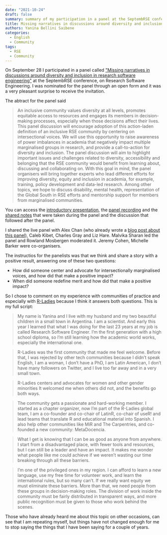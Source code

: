 ```yaml
---
date: "2021-10-24"
draft: false
summary: summary of my participation in a panel at the SeptembRSE conference.
title: Missing narratives in discussions around diversity and inclusion in research software engineering - SeptembRSE
authors: Yanina Bellini Saibene
categories:
  - English
  - Community
tags: 
  - RSE
  - Community
---
```


On September 28 I participated in a panel called ["Missing narratives in discussions around diversity and inclusion in research software engineering"](https://septembrse.github.io/#/event/L1001) at the SeptembRSE conference, on Research Software Engineering. I was nominated for the panel through an open form and it was a very pleasant surprise to receive the invitation.

The abtract for the panel said

> An inclusive community values diversity at all levels, promotes equitable access to resources and engages its members in decision-making processes, especially when those decisions affect their lives. This panel discussion will encourage adoption of this action-laden definition of an inclusive RSE community by centering on intersectional voices. We will use this opportunity to raise awareness of power imbalances in academia that negatively impact multiple marginalised groups in research, and provide a call-to-action for diversity and inclusion. The panel discussion will aim to highlight important issues and challenges related to diversity, accessibility and belonging that the RSE community would benefit from learning about, discussing and collaborating on. With this goal in mind, the panel organisers will bring together experts who lead different efforts for improving diversity, equity and inclusion in academia, for example, training, policy development and data-led research. Among other topics, we hope to discuss disability, mental health, representation of the Global South in RSE efforts and mentorship support for members from marginalised communities.

You can access the [introductory presentation](https://www.rowlandm.com/accessible/2021-09_SeptembRSE/), the [panel recording](https://www.youtube.com/watch?v=tpxCWCTSZUc&t=2014s) and the [shared notes](https://pad.sfconservancy.org/p/missing-narrative-rse-panel-2021) that were taken during the panel and the discussion that followed after the panel.

I shared the live panel with Alex Chan (who already wrote a [blog post about this panel](https://alexwlchan.net/2021/09/septembrse/)), Caleb Kibet, Charles Gray and Liz Hare. Malvika Sharan led the panel and Rowland Mosbergen moderated it. Jeremy Cohen, Michelle Barker were co-organisers.

The instructios for the panelists was that we think and share a story with a positive result, answering one of these two questions:

* How did someone center and advocate for intersectionally marginalised voices, and how did that make a positive impact?
* When did someone redefine merit and how did that make a positive impact?


So I chose to comment on my experience with communities of practice and especially with [R-Ladies](https://rladies.org) because I think it answers both questions. This is my full script:

> My name is Yanina and I live with my husband and my two beautiful children in a small town in Argentina. I am a scientist.  And early this year I learned that what I was doing for the last 23 years at my job is called Research Software Engineer. I’m the first generation with a high school diploma, so I’m still learning how the academic world works, especially the international one.

> R-Ladies was the first community that made me feel welcome. Before that, I was rejected by other tech communities because I didn’t speak English, I am a woman, I don’t have a PhD, I am Latin American, I don’t have many followers on Twitter, and I live too far away and in a very small town. 

> R-Ladies centers and advocates for women and other gender minorities It welcomed me when others did not, and the benefits go both ways.

> The community gets a passionate and hard-working member. I started as a chapter organizer, now I’m part of the R-Ladies global team, I am a co-founder and co-chair of LatinR, co-chair of useR! and lead teams that translate R and educational material into Spanish. I also help other communities like MiR and The Carpentries, and co-founded a new community: MetaDocencia.

> What I get is knowing that I can be as good as anyone from anywhere.  I start from a disadvantaged place, with fewer tools and resources, but I can still be a leader and have an impact. It makes me wonder what people like me could achieve if we weren’t wasting our time breaking through all these barriers.

> I’m one of the privileged ones in my region. I can afford to learn a new language, use my free time for volunteer work, and learn the international rules, but so many can’t.  If we really want equity we must eliminate these barriers. More than that, we need people from these groups in decision-making roles. The division of work inside the community must be fairly distributed in transparent ways, and more public recognition must be given to those who work behind the scenes. 


Those who have already heard me about this topic on other occasions, can see that I am repeating myself, but things have not changed enough for me to stop saying the things that I have been saying for a couple of years.
